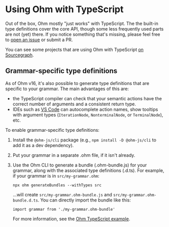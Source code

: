 # Using Ohm with TypeScript

Out of the box, Ohm mostly "just works" with TypeScript. The the built-in type definitions cover the core API, though some less frequently used parts are not (yet) there. If you notice something that's missing, please feel free to [open an issue](https://github.com/harc/ohm/issues/new) or submit a PR.

You can see some projects that are using Ohm with TypeScript [on Sourcegraph](https://sourcegraph.com/search?q=context:global+ohm-js+lang:TypeScript+-repo:%5Egithub%5C.com/harc/ohm%24+select:repo+&patternType=literal).

## Grammar-specific type definitions

As of Ohm v16, it's also possible to generate type definitions that are specific to your grammar. The main advantages of this are:

- the TypeScript compiler can check that your semantic actions have the correct number of arguments and a consistent return type.
- IDEs such as [VS Code](https://code.visualstudio.com/) can autocomplete action names, show tooltips with argument types (`IterationNode`, `NonterminalNode`, or `TerminalNode`), etc.

To enable grammar-specific type definitions:

1. Install the `@ohm-js/cli` package (e.g., `npm install -D @ohm-js/cli` to add it as a dev dependency).
2. Put your grammar in a separate .ohm file, if it isn't already.
3. Use the Ohm CLI to generate a bundle (.ohm-bundle.js) for your grammar, along with the associated type definitions (.d.ts). For example, if your grammar is in `src/my-grammar.ohm`:

   ```
   npx ohm generateBundles --withTypes src
   ```

   ...will create `src/my-grammar.ohm-bundle.js` and `src/my-grammar.ohm-bundle.d.ts`. You can directly import the bundle like this:

   ```
   import grammar from './my-grammar.ohm-bundle'
   ```

   For more information, see the [Ohm TypeScript example](https://github.com/harc/ohm/blob/main/examples/typescript/src/arithmetic.ts).
